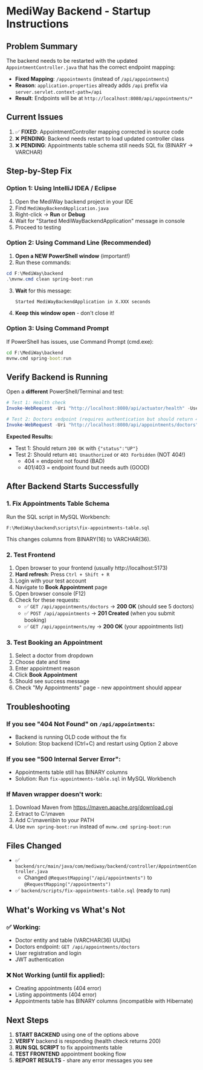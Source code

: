 # MediWay Backend - Startup Instructions

## Problem Summary
The backend needs to be restarted with the updated `AppointmentController.java` that has the correct endpoint mapping:
- **Fixed Mapping**: `/appointments` (instead of `/api/appointments`)
- **Reason**: `application.properties` already adds `/api` prefix via `server.servlet.context-path=/api`
- **Result**: Endpoints will be at `http://localhost:8080/api/appointments/*`

## Current Issues
1. ✅ **FIXED**: AppointmentController mapping corrected in source code
2. ❌ **PENDING**: Backend needs restart to load updated controller class
3. ❌ **PENDING**: Appointments table schema still needs SQL fix (BINARY → VARCHAR)

## Step-by-Step Fix

### Option 1: Using IntelliJ IDEA / Eclipse
1. Open the MediWay backend project in your IDE
2. Find `MediWayBackendApplication.java`
3. Right-click → **Run** or **Debug**
4. Wait for "Started MediWayBackendApplication" message in console
5. Proceed to testing

### Option 2: Using Command Line (Recommended)
1. **Open a NEW PowerShell window** (important!)
2. Run these commands:

```powershell
cd F:\MediWay\backend
.\mvnw.cmd clean spring-boot:run
```

3. **Wait** for this message:
   ```
   Started MediWayBackendApplication in X.XXX seconds
   ```

4. **Keep this window open** - don't close it!

### Option 3: Using Command Prompt
If PowerShell has issues, use Command Prompt (cmd.exe):

```cmd
cd F:\MediWay\backend
mvnw.cmd spring-boot:run
```

## Verify Backend is Running

Open a **different** PowerShell/Terminal and test:

```powershell
# Test 1: Health check
Invoke-WebRequest -Uri "http://localhost:8080/api/actuator/health" -UseBasicParsing

# Test 2: Doctors endpoint (requires authentication but should return 401, not 404)
Invoke-WebRequest -Uri "http://localhost:8080/api/appointments/doctors"
```

**Expected Results:**
- Test 1: Should return `200 OK` with `{"status":"UP"}`
- Test 2: Should return `401 Unauthorized` or `403 Forbidden` (NOT 404!)
  - 404 = endpoint not found (BAD)
  - 401/403 = endpoint found but needs auth (GOOD)

## After Backend Starts Successfully

### 1. Fix Appointments Table Schema
Run the SQL script in MySQL Workbench:
```
F:\MediWay\backend\scripts\fix-appointments-table.sql
```

This changes columns from BINARY(16) to VARCHAR(36).

### 2. Test Frontend
1. Open browser to your frontend (usually http://localhost:5173)
2. **Hard refresh**: Press `Ctrl + Shift + R`
3. Login with your test account
4. Navigate to **Book Appointment** page
5. Open browser console (F12)
6. Check for these requests:
   - ✅ `GET /api/appointments/doctors` → **200 OK** (should see 5 doctors)
   - ✅ `POST /api/appointments` → **201 Created** (when you submit booking)
   - ✅ `GET /api/appointments/my` → **200 OK** (your appointments list)

### 3. Test Booking an Appointment
1. Select a doctor from dropdown
2. Choose date and time
3. Enter appointment reason
4. Click **Book Appointment**
5. Should see success message
6. Check "My Appointments" page - new appointment should appear

## Troubleshooting

### If you see "404 Not Found" on `/api/appointments`:
- Backend is running OLD code without the fix
- Solution: Stop backend (Ctrl+C) and restart using Option 2 above

### If you see "500 Internal Server Error":
- Appointments table still has BINARY columns
- Solution: Run `fix-appointments-table.sql` in MySQL Workbench

### If Maven wrapper doesn't work:
1. Download Maven from https://maven.apache.org/download.cgi
2. Extract to C:\maven
3. Add C:\maven\bin to your PATH
4. Use `mvn spring-boot:run` instead of `mvnw.cmd spring-boot:run`

## Files Changed
- ✅ `backend/src/main/java/com/mediway/backend/controller/AppointmentController.java`
  - Changed `@RequestMapping("/api/appointments")` to `@RequestMapping("/appointments")`
- ✅ `backend/scripts/fix-appointments-table.sql` (ready to run)

## What's Working vs What's Not

### ✅ Working:
- Doctor entity and table (VARCHAR(36) UUIDs)
- Doctors endpoint: `GET /api/appointments/doctors`
- User registration and login
- JWT authentication

### ❌ Not Working (until fix applied):
- Creating appointments (404 error)
- Listing appointments (404 error)
- Appointments table has BINARY columns (incompatible with Hibernate)

## Next Steps
1. **START BACKEND** using one of the options above
2. **VERIFY** backend is responding (health check returns 200)
3. **RUN SQL SCRIPT** to fix appointments table
4. **TEST FRONTEND** appointment booking flow
5. **REPORT RESULTS** - share any error messages you see
